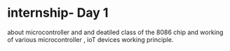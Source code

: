 # internship- Day 1
 about microcontroller and and deatiled class of the  8086 chip and working of various microcontroller , ioT  devices working principle.
